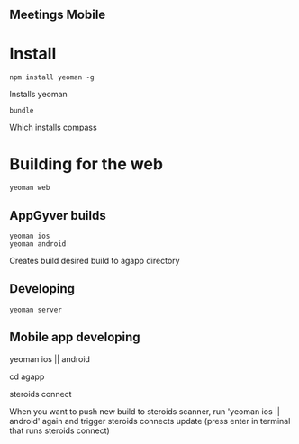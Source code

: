 Meetings Mobile
---------------

# Install

	npm install yeoman -g

Installs yeoman

	bundle

Which installs compass


# Building for the web

	yeoman web

## AppGyver builds

	yeoman ios
    yeoman android

Creates build desired build to agapp directory

## Developing

	yeoman server

## Mobile app developing

  yeoman ios || android

  cd agapp

  steroids connect

When you want to push new build to steroids scanner, run 'yeoman ios || android' again and trigger steroids connects update (press enter in terminal that runs steroids connect)



